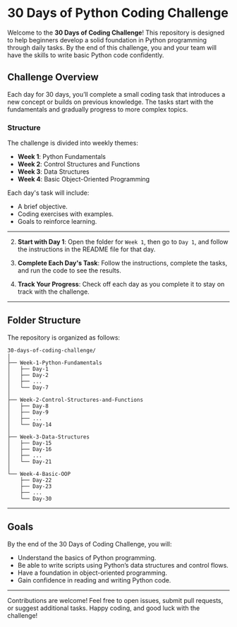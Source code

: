 # 30 Days of Python Coding Challenge

Welcome to the **30 Days of Coding Challenge**! This repository is designed to help beginners develop a solid foundation in Python programming through daily tasks. By the end of this challenge, you and your team will have the skills to write basic Python code confidently.


## Challenge Overview

Each day for 30 days, you’ll complete a small coding task that introduces a new concept or builds on previous knowledge. The tasks start with the fundamentals and gradually progress to more complex topics.

### Structure

The challenge is divided into weekly themes:
- **Week 1**: Python Fundamentals
- **Week 2**: Control Structures and Functions
- **Week 3**: Data Structures
- **Week 4**: Basic Object-Oriented Programming

Each day's task will include:
- A brief objective.
- Coding exercises with examples.
- Goals to reinforce learning.

---

2. **Start with Day 1**:
   Open the folder for `Week 1`, then go to `Day 1`, and follow the instructions in the README file for that day.

3. **Complete Each Day's Task**:
   Follow the instructions, complete the tasks, and run the code to see the results.

4. **Track Your Progress**:
   Check off each day as you complete it to stay on track with the challenge.

---

## Folder Structure

The repository is organized as follows:

```
30-days-of-coding-challenge/
│
├── Week-1-Python-Fundamentals
│   ├── Day-1
│   ├── Day-2
│   ├── ...
│   └── Day-7
│
├── Week-2-Control-Structures-and-Functions
│   ├── Day-8
│   ├── Day-9
│   ├── ...
│   └── Day-14
│
├── Week-3-Data-Structures
│   ├── Day-15
│   ├── Day-16
│   ├── ...
│   └── Day-21
│
└── Week-4-Basic-OOP
    ├── Day-22
    ├── Day-23
    ├── ...
    └── Day-30
```

---

## Goals

By the end of the 30 Days of Coding Challenge, you will:

- Understand the basics of Python programming.
- Be able to write scripts using Python’s data structures and control flows.
- Have a foundation in object-oriented programming.
- Gain confidence in reading and writing Python code.

---




Contributions are welcome! Feel free to open issues, submit pull requests, or suggest additional tasks.
Happy coding, and good luck with the challenge!
